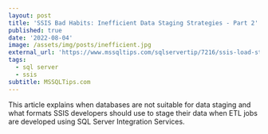 ```yaml
---
layout: post
title: 'SSIS Bad Habits: Inefficient Data Staging Strategies - Part 2'
published: true
date: '2022-08-04'
image: /assets/img/posts/inefficient.jpg
external_url: 'https://www.mssqltips.com/sqlservertip/7216/ssis-load-staging-data-flow-task-bulk-insert-task/'
tags:
  - sql server
  - ssis
subtitle: MSSQLTips.com
---
```

This article explains when databases are not suitable for data staging and what formats SSIS developers should use to stage their data when ETL jobs are developed using SQL Server Integration Services.
